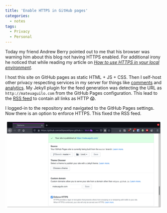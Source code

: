 ```yaml
---
title: 'Enable HTTPS in GitHub pages'
categories:
  - notes
tags:
  - Privacy
  - Personal
---
```

Today my friend Andrew Berry pointed out to me that his browser was warning him about this blog
not having HTTPS enabled. For additional irony he noticed that while reading my article on
[_How to use HTTPS in your local environment_](https://mateuaguilo.com/web-development/drupal/2020/11/24/custom-certificate-generation/).

<!-- more -->

I host this site on GitHub pages as static HTML + JS + CSS. Then I self-host other privacy
respecting services in my server for things like [comments](https://commento.io) and
[analytics](https://matomo.org/). My Jekyll plugin for the feed generation was detecting the URL as
`http://mateuaguilo.com` from the GitHub Pages configuration. This lead to the
[RSS feed](https://mateuaguilo.com/atom.xml) to contain all links as HTTP 😱.

I logged-in to the repository and navigated to the GitHub Pages settings. Now there is an option
to enforce HTTPS. This fixed the RSS feed.

![GitHub pages settings for this blog's repository](/assets/images/github-pages-https.png)
